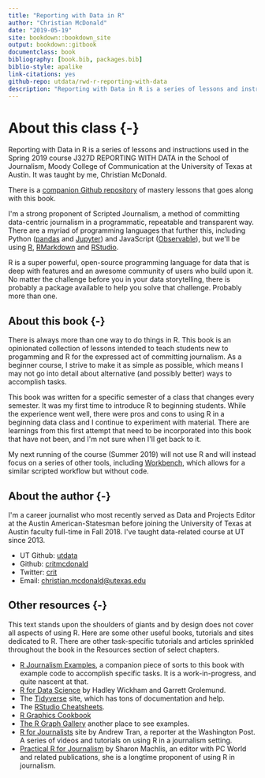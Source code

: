 ```yaml
--- 
title: "Reporting with Data in R"
author: "Christian McDonald"
date: "2019-05-19"
site: bookdown::bookdown_site
output: bookdown::gitbook
documentclass: book
bibliography: [book.bib, packages.bib]
biblio-style: apalike
link-citations: yes
github-repo: utdata/rwd-r-reporting-with-data
description: "Reporting with Data in R is a series of lessons and instructions used in the Spring 2019 course J327D REPORTING WITH DATA in the School of Journalism, Moody College of Communication at the University of Texas at Austin. It was taught by Christian McDonald."
---
```


# About this class {-}

Reporting with Data in R is a series of lessons and instructions used in the Spring 2019 course J327D REPORTING WITH DATA in the School of Journalism, Moody College of Communication at the University of Texas at Austin. It was taught by me, Christian McDonald.

There is a [companion Github repository](https://github.com/utdata/rwd-r-assignments) of mastery lessons that goes along with this book.

I'm a strong proponent of Scripted Journalism, a method of committing data-centric journalism in a programmatic, repeatable and transparent way. There are a myriad of programming languages that further this, including Python ([pandas](https://pandas.pydata.org/) and [Jupyter](https://jupyter.org/)) and JavaScript ([Observable](https://beta.observablehq.com/)), but we'll be using [R](https://www.r-project.org/), [RMarkdown](https://rmarkdown.rstudio.com/) and [RStudio](https://www.rstudio.com/).

R is a super powerful, open-source programming language for data that is deep with features and an awesome community of users who build upon it. No matter the challenge before you in your data storytelling, there is probably a package available to help you solve that challenge. Probably more than one.

## About this book {-}

There is always more than one way to do things in R. This book is an opinionated collection of lessons intended to teach students new to progamming and R for the expressed act of committing journalism. As a beginner course, I strive to make it as simple as possible, which means I may not go into detail about alternative (and possibly better) ways to accomplish tasks.

This book was written for a specific semester of a class that changes every semester. It was my first time to introduce R to beginning students. While the experience went well, there were pros and cons to using R in a beginning data class and I continue to experiment with material. There are learnings from this first attempt that need to be incorporated into this book that have not been, and I'm not sure when I'll get back to it.

My next running of the course (Summer 2019) will not use R and will instead focus on a series of other tools, including [Workbench](http://workbenchdata.com/), which allows for a similar scripted workflow but without code.

## About the author {-}

I'm a career journalist who most recently served as Data and Projects Editor at the Austin American-Statesman before joining the University of Texas at Austin faculty full-time in Fall 2018. I've taught data-related course at UT since 2013.

- UT Github: [utdata](https://github.com/utdata)
- Github: [critmcdonald](https://github.com/critmcdonald?tab=repositories)
- Twitter: [crit](https://twitter.com/crit)
- Email: <christian.mcdonald@utexas.edu>

## Other resources {-}

This text stands upon the shoulders of giants and by design does not cover all aspects of using R. Here are some other useful books, tutorials and sites dedicated to R. There are other task-specific tutorials and articles sprinkled throughout the book in the Resources section of select chapters. 

- [R Journalism Examples](https://utdata.github.io/r-journalism-examples/), a companion piece of sorts to this book with example code to accomplish specific tasks. It is a work-in-progress, and quite nascent at that.
- [R for Data Science](https://r4ds.had.co.nz/index.html) by Hadley Wickham and Garrett Grolemund.
- The [Tidyverse](https://www.tidyverse.org/) site, which has tons of documentation and help.
- The [RStudio Cheatsheets](https://www.rstudio.com/resources/cheatsheets/).
- [R Graphics Cookbook](https://r-graphics.org/index.html)
- [The R Graph Gallery](https://www.r-graph-gallery.com/) another place to see examples.
- [R for Journalists](http://learn.r-journalism.com/en/) site by Andrew Tran, a reporter at the Washington Post. A series of videos and tutorials on using R in a journalism setting.
- [Practical R for Journalism](https://www.crcpress.com/Practical-R-for-Mass-Communication-and-Journalism/Machlis/p/book/9781138726918) by Sharon Machlis, an editor with PC World and related publications, she is a longtime proponent of using R in journalism.



